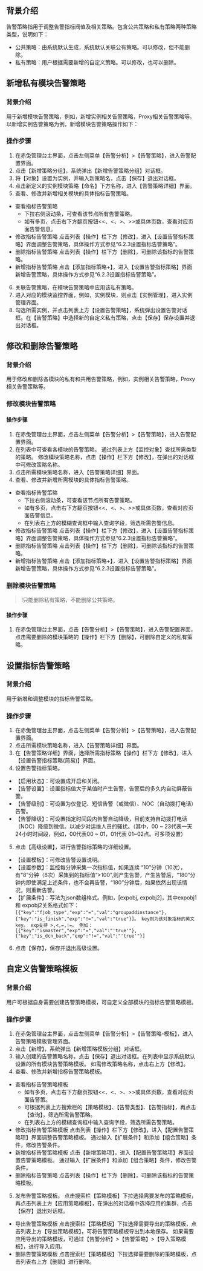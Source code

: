 
## 背景介绍
告警策略指用于调整告警指标阀值及相关策略。包含公共策略和私有策略两种策略类型，说明如下：
- 公共策略：由系统默认生成，系统默认关联公有策略。可以修改，但不能删除。
- 私有策略：用户根据需要新增的自定义策略。可以修改，也可以删除。

## 新增私有模块告警策略
### 背景介绍
用于新增模块告警策略，例如，新增实例相关告警策略，Proxy相关告警策略等。 
以新增实例告警策略为例，新增模块告警策略操作如下：
### 操作步骤
1. 在赤兔管理台主界面，点击左侧菜单【告警分析】>【告警策略】，进入告警配置界面。
2. 点击【新增策略分组】，系统弹出【新增告警策略分组】对话框。
3. 将【对象】设置为实例，并输入新策略名，点击【保存】退出对话框。
4. 点击新定义的实例模块策略【命名】下方名称，进入【告警策略详细】界面。
5. 查看、修改并新增相关模块的具体指标告警策略。
 - 查看指标告警策略
    - 下拉右侧滚动条，可查看该节点所有告警策略。
    - 如有多页，点击右下方翻页按钮<<、<、>、>>或具体页数，查看对应页面告警信息。
 - 修改指标告警策略
点击列表【操作】栏下方【修改】，进入【设置告警指标策略】界面调整告警策略，具体操作方式参见“6.2.3设置指标告警策略”。
 - 删除指标告警策略 
点击列表【操作】栏下方【删除】，可删除该指标的告警策略。
 - 新增指标告警策略
点击【添加指标策略+】，进入【设置告警指标策略】界面新增告警策略，具体操作方式参见“6.2.3设置指标告警策略”。
6. 关联告警策略，在模块告警策略中应用该私有策略。
7. 进入对应的模块监控界面，例如，实例模块，则点击【实例管理】，进入实例管理界面。
8. 勾选所需实例，并点击列表上方【设置告警策略】，系统弹出设置告警对话框。在【告警策略】中选择新的自定义私有策略，点击【保存】保存设置并退出对话框。

## 修改和删除告警策略
### 背景介绍
用于修改和删除各模块的私有和共用告警策略，例如，实例相关告警策略，Proxy相关告警策略等。
### 修改模块告警策略
#### 操作步骤
1. 在赤兔管理台主界面，点击左侧菜单【告警分析】>【告警策略】，进入告警配置界面。
2. 在列表中可查看各模块的告警策略。
通过列表上方【监控对象】查找所需类型的策略。 修改模块策略名称，点击【操作】栏下方【修改】，在弹出的对话框中可修改策略名称。
3. 点击所需模块策略名称，进入【告警策略详细】界面。
4. 查看、修改并新增所需模块的具体指标告警策略。
 - 查看指标告警策略
    - 下拉右侧滚动条，可查看该节点所有告警策略。
    - 如有多页，点击右下方翻页按钮<<、<、>、>>或具体页数，查看对应页面告警信息。
    - 在列表右上方的模糊查询框中输入查询字段，筛选所需告警信息。
 - 修改指标告警策略
点击列表【操作】栏下方【修改】，进入【设置告警指标策略】界面调整告警策略，具体操作方式参见“6.2.3设置指标告警策略”。
 - 删除指标告警策略 
点击列表【操作】栏下方【删除】，可删除该指标的告警策略。
 - 新增指标告警策略
点击【添加指标策略+】，进入【设置告警指标策略】界面新增告警策略，具体操作方式参见“6.2.3设置指标告警策略”。

### 删除模块告警策略
>!只能删除私有策略，不能删除公共策略。
#### 操作步骤
1. 在赤兔管理台主界面，点击【告警分析】>【告警策略】，进入告警配置界面，点击需要删除的模块策略的【操作】栏下方【删除】，可删除自定义的私有策略。

## 设置指标告警策略
### 背景介绍
用于新增和调整模块的指标告警策略。 
### 操作步骤
1. 在赤兔管理台主界面，点击左侧菜单【告警分析】>【告警策略】，进入告警配置界面。
2. 点击所需模块策略名称，进入【告警策略详细】界面。
3. 在【告警策略详细】界面，选择所需指标策略【操作】栏下方【修改】，进入【设置告警指标策略(简易)】界面。
4. 设置告警指标策略。
 - 【启用状态】：可设置成开启和关闭。
 - 【告警设置】：设置指标值大于某值时产生告警，告警后的多久内自动屏蔽告警。
 - 【告警级别】：可设置为仅登记、短信告警（或微信）、NOC（自动拨打电话）告警。
 - 【告警降级】：可设置指定时间段内告警自动降级，目前支持自动拨打电话（NOC）降级到微信。以减少对运维人员的骚扰。（其中，00 ~ 23代表一天24小时时间段，例如，00代表00 ~ 01，01代表 01~02点。可多项设置）
5. 点击【高级设置】，进行告警指标策略的详细设置。
 - 【设置模板】：可修改告警设置说明。
 - 【设置参数】：监控每分钟采集一次指标值，如果连续 “10”分钟（10次），有“8”分钟（8次）采集到的指标值“>100”,则产生告警，产生告警后，“180”分钟内即使满足上述条件，也不会再告警，“180”分钟后，如果依然出现该情况，则重新告警。
 - 【扩展条件】：写法为json数组格式。例如，[expobj, expobj2]，其中expobj1 和 expobj2关系格式如下：`[{"key":"fjob_type","exp":"=","val":"groupaddinstance"},{"key":"is_finish","exp":"!=","val":"true"}]。
key则为该对象指标的英文key。 exp支持 >,<,=,!=。 例如：[{"key":"ismaster","exp":"=","val":"'true'"},{"key":"is_dcn_back","exp":"!=","val":"'true'"}]`
6. 点击【保存】，保存并退出高级设置。

## 自定义告警策略模板
### 背景介绍
用户可根据自身需要创建告警策略模板，可自定义全部模块的指标告警策略模板。
### 操作步骤
1. 在赤兔管理台主界面，点击左侧菜单【告警分析】>【告警策略-模板】，进入告警策略模板管理界面。
2. 点击【新增】，系统弹出【新增策略模板分组】对话框。
3. 输入创建的告警策略名称，点击【保存】退出对话框。在列表中显示系统默认设置的所有模块告警策略模板。
如需修改策略名称，点击右上方【修改】。
4. 查看、修改并新增指标告警策略模板。
 - 查看指标告警策略模板
    - 如有多页，点击右下方翻页按钮<<、<、>、>>或具体页数，查看对应页面告警策。
    - 可根据列表上方搜索栏的【策略模板】、【告警类型】、【告警指标】，再点击【查询】，筛选所需告警策略。
    - 在列表右上方的模糊查询框中输入查询字段，筛选所需告警策略。
 - 修改指标告警策略模板
点击列表【操作】栏下方【修改】，进入【配置告警策略项】界面调整告警策略模板。
通过输入【扩展条件】和添加【组合策略】条件，修改告警条件。
 - 新增指标告警策略模板
点击【新增策略项】，进入【配置告警策略项】界面设置告警策略模板。
通过输入【扩展条件】和添加【组合策略】条件，修改告警条件。
 - 删除指标告警策略
点击列表【操作】栏下方【删除】，可删除该指标的告警策略模板。
5. 发布告警策略模板。
点击搜索栏【策略模板】下拉选择需要发布的策略模板，再点击列表上方【应用策略模板】，在弹出的对话框中选择应用的集群，点击【保存】退出对话框。
 - 导出告警策略模板
点击搜索栏【策略模板】下拉选择需要导出的策略模板，点击列表上方【导出策略模板】，可将告警策略模板导出到本地保存。 如果需要应用导出的策略模板，可通过【告警分析】>【告警策略】>【导入策略模板】，进行导入应用。
 - 删除告警策略模板
点击搜索栏【策略模板】下拉选择需要删除的策略模板，点击列表右上方【删除】进行删除。
